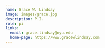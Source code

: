 ```yaml
---
name: Grace W. Lindsay
image: images/grace.jpg
description: P.I.
role: pi
links:
  email: grace.lindsay@nyu.edu
  home-page: https://www.gracewlindsay.com
---
```


